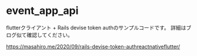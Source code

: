 # event_app_api
flutterクライアント + Rails devise token authのサンプルコードです。
詳細はブログ似て確認してください。

https://masahiro.me/2020/09/rails-devise-token-authreactnativeflutter/
